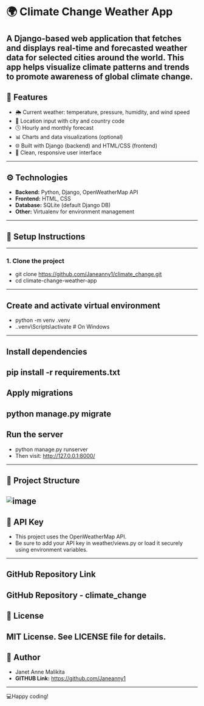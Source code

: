 # 🌍 Climate Change Weather App
A Django-based web application that fetches and displays real-time and forecasted weather data for selected cities around the world. 
This app helps visualize climate patterns and trends to promote awareness of global climate change.
---
## 📌 Features

- 🌦️ Current weather: temperature, pressure, humidity, and wind speed
- 📍 Location input with city and country code
- 🕓 Hourly and monthly forecast
- 📊 Charts and data visualizations (optional)
- 🌐 Built with Django (backend) and HTML/CSS (frontend)
- 🌈 Clean, responsive user interface
---
## ⚙️ Technologies

- **Backend:** Python, Django, OpenWeatherMap API
- **Frontend:** HTML, CSS
- **Database:** SQLite (default Django DB)
- **Other:** Virtualenv for environment management
---
## 🚀 Setup Instructions
---
### 1. Clone the project
- git clone https://github.com/Janeanny1/climate_change.git
- cd climate-change-weather-app
---
## Create and activate virtual environment
- python -m venv .venv
- .\.venv\Scripts\activate  # On Windows
---
## Install dependencies
pip install -r requirements.txt
---
## Apply migrations
python manage.py migrate
---
## Run the server
- python manage.py runserver
- Then visit: http://127.0.0.1:8000/
---
## 📁 Project Structure
![image](https://github.com/user-attachments/assets/7a03464c-04f9-4526-9a77-9be7abd84c11)
---
## 🔑 API Key
- This project uses the OpenWeatherMap API.
- Be sure to add your API key in weather/views.py or load it securely using environment variables.
---
## GitHub Repository Link
GitHub Repository - climate_change
---
## 📌 License
MIT License. See LICENSE file for details.
---
## 👤 Author
- Janet Anne Malikita
- **GITHUB Link:** https://github.com/Janeanny1
---
💻Happy coding!

